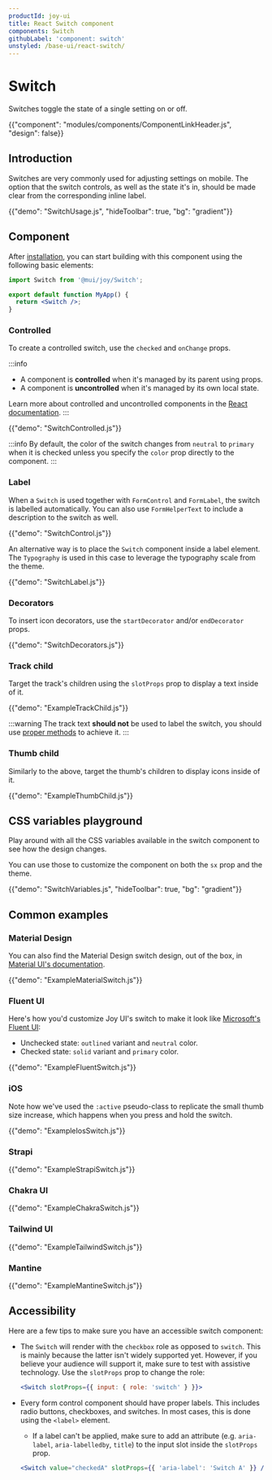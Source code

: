 ```yaml
---
productId: joy-ui
title: React Switch component
components: Switch
githubLabel: 'component: switch'
unstyled: /base-ui/react-switch/
---
```


# Switch

<p class="description">Switches toggle the state of a single setting on or off.</p>

{{"component": "modules/components/ComponentLinkHeader.js", "design": false}}

## Introduction

Switches are very commonly used for adjusting settings on mobile.
The option that the switch controls, as well as the state it's in,
should be made clear from the corresponding inline label.

{{"demo": "SwitchUsage.js", "hideToolbar": true, "bg": "gradient"}}

## Component

After [installation](/joy-ui/getting-started/installation/), you can start building with this component using the following basic elements:

```jsx
import Switch from '@mui/joy/Switch';

export default function MyApp() {
  return <Switch />;
}
```

### Controlled

To create a controlled switch, use the `checked` and `onChange` props.

:::info

- A component is **controlled** when it's managed by its parent using props.
- A component is **uncontrolled** when it's managed by its own local state.

Learn more about controlled and uncontrolled components in the [React documentation](https://react.dev/learn/sharing-state-between-components#controlled-and-uncontrolled-components).
:::

{{"demo": "SwitchControlled.js"}}

:::info
By default, the color of the switch changes from `neutral` to `primary` when it is checked unless you specify the `color` prop directly to the component.
:::

### Label

When a `Switch` is used together with `FormControl` and `FormLabel`, the switch is labelled automatically. You can also use `FormHelperText` to include a description to the switch as well.

{{"demo": "SwitchControl.js"}}

An alternative way is to place the `Switch` component inside a label element. The `Typography` is used in this case to leverage the typography scale from the theme.

{{"demo": "SwitchLabel.js"}}

### Decorators

To insert icon decorators, use the `startDecorator` and/or `endDecorator` props.

{{"demo": "SwitchDecorators.js"}}

### Track child

Target the track's children using the `slotProps` prop to display a text inside of it.

{{"demo": "ExampleTrackChild.js"}}

:::warning
The track text **should not** be used to label the switch, you should use [proper methods](#label) to achieve it.
:::

### Thumb child

Similarly to the above, target the thumb's children to display icons inside of it.

{{"demo": "ExampleThumbChild.js"}}

## CSS variables playground

Play around with all the CSS variables available in the switch component to see how the design changes.

You can use those to customize the component on both the `sx` prop and the theme.

{{"demo": "SwitchVariables.js", "hideToolbar": true, "bg": "gradient"}}

## Common examples

### Material Design

You can also find the Material Design switch design, out of the box, in [Material UI's documentation](/material-ui/react-switch/).

{{"demo": "ExampleMaterialSwitch.js"}}

### Fluent UI

Here's how you'd customize Joy UI's switch to make it look like [Microsoft's Fluent UI](https://developer.microsoft.com/en-us/fluentui#/controls/web/toggle):

- Unchecked state: `outlined` variant and `neutral` color.
- Checked state: `solid` variant and `primary` color.

{{"demo": "ExampleFluentSwitch.js"}}

### iOS

Note how we've used the `:active` pseudo-class to replicate the small thumb size increase, which happens when you press and hold the switch.

{{"demo": "ExampleIosSwitch.js"}}

### Strapi

{{"demo": "ExampleStrapiSwitch.js"}}

### Chakra UI

{{"demo": "ExampleChakraSwitch.js"}}

### Tailwind UI

{{"demo": "ExampleTailwindSwitch.js"}}

### Mantine

{{"demo": "ExampleMantineSwitch.js"}}

## Accessibility

Here are a few tips to make sure you have an accessible switch component:

- The `Switch` will render with the `checkbox` role as opposed to `switch`.
  This is mainly because the latter isn't widely supported yet.
  However, if you believe your audience will support it, make sure to test with assistive technology.
  Use the `slotProps` prop to change the role:

  ```jsx
  <Switch slotProps={{ input: { role: 'switch' } }}>
  ```

- Every form control component should have proper labels.
  This includes radio buttons, checkboxes, and switches.
  In most cases, this is done using the `<label>` element.
  - If a label can't be applied, make sure to add an attribute (e.g. `aria-label`, `aria-labelledby`, `title`) to the input slot inside the `slotProps` prop.
  ```jsx
  <Switch value="checkedA" slotProps={{ 'aria-label': 'Switch A' }} />
  ```
